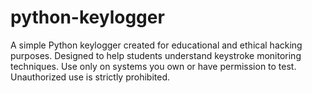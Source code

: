 # python-keylogger
A simple Python keylogger created for educational and ethical hacking purposes. Designed to help students understand keystroke monitoring techniques. Use only on systems you own or have permission to test. Unauthorized use is strictly prohibited.

